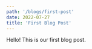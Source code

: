 ```yaml
---
path: '/blogs/first-post'
date: 2022-07-27
title: 'First Blog Post'
---
```


Hello! This is our first blog post.